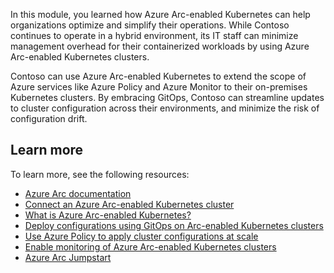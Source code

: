 In this module, you learned how Azure Arc-enabled Kubernetes can help organizations optimize and simplify their operations. While Contoso continues to operate in a hybrid environment, its IT staff can minimize management overhead for their containerized workloads by using Azure Arc-enabled Kubernetes clusters.

Contoso can use Azure Arc-enabled Kubernetes to extend the scope of Azure services like Azure Policy and Azure Monitor to their on-premises Kubernetes clusters. By embracing GitOps, Contoso can streamline updates to cluster configuration across their environments, and minimize the risk of configuration drift.

## Learn more

To learn more, see the following resources:

- [Azure Arc documentation](/azure/azure-arc)
- [Connect an Azure Arc-enabled Kubernetes cluster](/azure/azure-arc/kubernetes/connect-cluster)
- [What is Azure Arc-enabled Kubernetes?](/azure/azure-arc/kubernetes/overview)
- [Deploy configurations using GitOps on Arc-enabled Kubernetes clusters](/azure/azure-arc/kubernetes/tutorial-use-gitops-flux2)
- [Use Azure Policy to apply cluster configurations at scale](/azure/azure-arc/kubernetes/use-azure-policy-flux-2)
- [Enable monitoring of Azure Arc-enabled Kubernetes clusters](/azure/azure-monitor/insights/container-insights-enable-arc-enabled-clusters)
- [Azure Arc Jumpstart](https://azurearcjumpstart.io/)